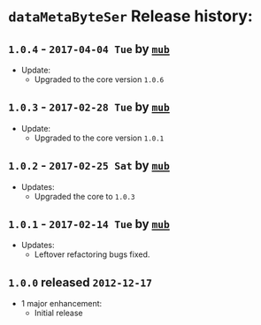 # `dataMetaByteSer` Release history:

## `1.0.4` - `2017-04-04 Tue` by [`mub`](http://github.com/mub)
* Update:
    * Upgraded to the core version `1.0.6`
    
## `1.0.3` - `2017-02-28 Tue` by [`mub`](http://github.com/mub)
* Update:
    * Upgraded to the core version `1.0.1`
    
## `1.0.2` - `2017-02-25 Sat` by [`mub`](https://github.com/mub)
* Updates:
    * Upgraded the core to `1.0.3`
    
## `1.0.1` - `2017-02-14 Tue` by [`mub`](https://github.com/mub)
* Updates:
    * Leftover refactoring bugs fixed.
    
## `1.0.0` released `2012-12-17`
* 1 major enhancement:
  * Initial release
